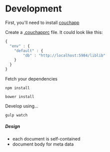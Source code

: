 # Development

First, you'll need to install [couchapp](https://github.com/couchapp/couchapp) 

Create a [.couchapprc](http://guide.couchdb.org/draft/managing.html#configuring) file. It could look like this:

```javascript
{
  "env" : {
  	"default" : {
        "db" : "http://localhost:5984/liblib"
  	}
  }
}
```

Fetch your dependencies
```	
npm install
```
```
bower install
```

Develop using...

```
gulp watch
```



##### Design

* each document is self-contained
* document body for meta data
